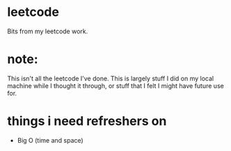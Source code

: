 # leetcode
Bits from my leetcode work.

# note:
This isn't all the leetcode I've done.  This is largely stuff I did on my local machine while I thought it through, or stuff that I felt I might have future use for.

# things i need refreshers on
* Big O (time and space)